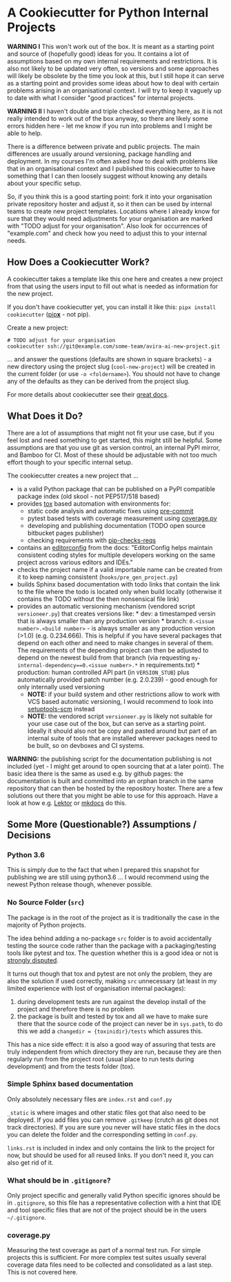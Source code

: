 # A Cookiecutter for Python Internal Projects

**WARNING I** This won't work out of the box. It is meant as a starting point and source of (hopefully good) ideas for you. It contains a lot of assumptions based on my own internal requirements and restrictions. It is also not likely to be updated very often, so versions and some approaches will likely be obsolete by the time you look at this, but I still hope it can serve as a starting point and provides some ideas about how to deal with certain problems arising in an organisational context. I will try to keep it vaguely up to date with what I consider "good practices" for internal projects.

**WARNING II** I haven't double and triple checked everything here, as it is not really intended to work out of the box anyway, so there are likely some errors hidden here - let me know if you run into problems and I might be able to help.

There is a difference between private and public projects. The main differences are usually around versioning, package handling and deployment. In my courses I'm often asked how to deal with problems like that in an organisational context and I published this cookiecutter to have something that I can then loosely suggest without knowing any details about your specific setup.

So, if you think this is a good starting point: fork it into your organisation private repository hoster and adjust it, so it then can be used by internal teams to create new project templates. Locations where I already know for sure that they would need adjustments for your organisation are marked with "TODO adjust for your organisation". Also look for occurrences of "example.com" and check how you need to adjust this to your internal needs.

## How Does a Cookiecutter Work?

A cookiecutter takes a template like this one here and creates a new project from that using the users input to fill out what is needed as information for the new project.

If you don't have cookiecutter yet, you can install it like this: `pipx install cookiecutter` ([pip**x**](https://pipxproject.github.io/pipx/) - not pip).

Create a new project:

```text
# TODO adjust for your organisation
cookiecutter ssh://git@example.com/some-team/avira-ai-new-project.git
```

... and answer the questions (defaults are shown in square brackets) - a new
 directory using the project slug (`cool-new-project`) will be created in the current folder
 (or use `-o <foldername>`). You should not have to change any of the defaults as they can be derived from the project slug.

For more details about cookiecutter see their [great docs](https://cookiecutter.readthedocs.io).

## What Does it Do?

There are a lot of assumptions that might not fit your use case, but if you feel lost and need something to get started, this might still be helpful. Some assumptions are that you use git as version control, an internal PyPI mirror, and Bamboo for CI. Most of these should be adjustable with not too much effort though to your specific internal setup.

The cookiecutter creates a new project that ...

* is a valid Python package that can be published on a PyPI compatible package index (old skool - not PEP517/518 based)
* provides [tox](https://pypi.org/project/tox) based automation with environments for:
    * static code analysis and automatic fixes using [pre-commit](https://pypi.org/project/pre-commit/)
    * pytest based tests with coverage measurement using [coverage.py](https://pypi.org/project/coverage)
    * developing and publishing documentation (TODO open source bitbucket pages publisher)
    * checking requirements with [pip-checks-reqs](https://pypi.org/project/pip_check_reqs/)
* contains an [editorconfig](https://editorconfig.org/) from the docs: "EditorConfig helps maintain consistent coding styles for multiple developers working on the same project across various editors and IDEs."
* checks the project name if a valid importable name can be created from it to keep naming consistent (`hooks/pre_gen_project.py`) 
* builds Sphinx based documentation with todo links that contain the link to the file where the todo is located only when build locally (otherwise it contains the TODO without the then nonsensical file link)
* provides an automatic versioning mechanism (vendored script `versioneer.py`) that creates versions like:
        * dev: a timestamped versin that is always smaller than any production version
        * branch: `0.<issue number>.<build number>` - is always smaller as any production version (>1.0) (e.g. 0.234.666). This is helpful if you have several packages that depend on each other and need to make changes in several of them. The requirements of the depending project can then be adjusted to depend on the newest build from that branch (via requesting `my-internal-dependency==0.<issue number>.*` in requirements.txt)
        * production: human controlled API part (in `VERSION_STUB`) plus automatically provided patch number (e.g. 2.0.239) - good enough for only internally used versioning
    * **NOTE:** if your build system and other restrictions allow to work with VCS based automatic versioning, I would recommend to look into [setuptools-scm](https://pypi.org/project/setuptools-scm/) instead
    * **NOTE:** the vendored script `versioneer.py` is likely not suitable for your use case out of the box, but can serve as a starting point. Ideally it should also not be copy and pasted around but part of an internal suite of tools that are installed wherever packages need to be built, so on devboxes and CI systems.

**WARNING:** the publishing script for the documentation publishing is not included (yet - I might get around to open sourcing that at a later point). The basic idea there is the same as used e.g. by github pages: the documentation is built and committed into an orphan branch in the same repository that can then be hosted by the repository hoster. There are a few solutions out there that you might be able to use for this approach. Have a look at how e.g. [Lektor](https://www.getlektor.com/) or [mkdocs](https://www.mkdocs.org/) do this.

## Some More (Questionable?) Assumptions / Decisions

### Python 3.6

This is simply due to the fact that when I prepared this snapshot for publishing we are still using python3.6 ... I would recommend using the newest Python release though, whenever possible.

### No Source Folder (`src`)

The package is in the root of the project as it is traditionally the case in the majority of Python projects.

The idea behind adding a no-package `src` folder is to avoid accidentally testing the source code rather than the package with a packaging/testing tools like pytest and tox. The question whether this is a good idea or not is [strongly disputed](https://github.com/pypa/packaging.python.org/issues/320).
 
It turns out though that tox and pytest are not only the problem, they are also the solution if used correctly, making `src` unnecessary (at least in my limited experience with lost of organisation internal packages): 

1. during development tests are run against the develop install of the project and therefore there is no problem
2. the package is built and tested by tox and all we have to make sure there that the source code of the project can never be in `sys.path`, to do this we add a `changedir = {toxinidir}/tests` which assures this. 

This has a nice side effect: it is also a good way of assuring that tests are truly independent from which directory they are run, because they are then regularly run from the project root (usual place to run tests during development) and from the tests folder (tox).

### Simple Sphinx based documentation

Only absolutely necessary files are `index.rst` and `conf.py`

`_static` is where images and other static files got that also need to be deployed. If you add files you can remove `.gitkeep` (crutch as git does not track directories). If you are sure you never will have static files in the docs you can delete the folder and the corresponding setting in `conf.py`.  

`links.rst` is included in index and only contains the link to the project for now, but should be used for all reused links. If you don't need it, you can also get rid of it.

### What should be in `.gitignore`?

Only project specific and generally valid Python specific ignores should be in `.gitignore`, so this file has a representative collection with a hint that IDE and tool specific files that are not of the project should be in the users `~/.gitignore`.

### coverage.py

Measuring the test coverage as part of a normal test run. For simple projects this is sufficient. For more complex test suites usually several coverage data files need to be collected and consolidated as a last step. This is not covered here.
